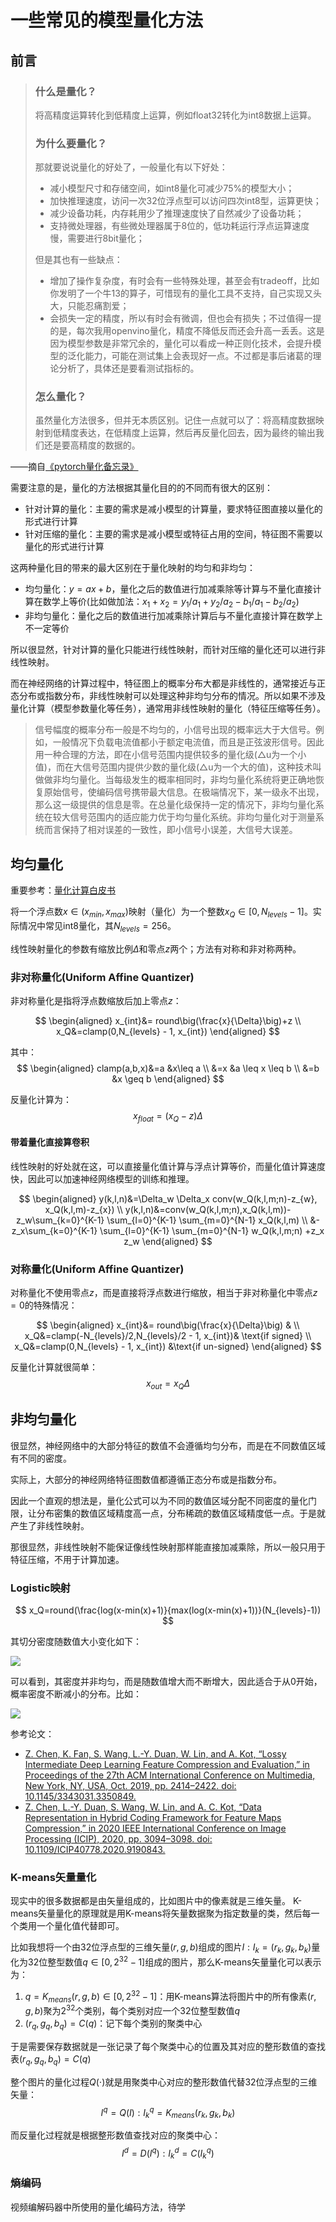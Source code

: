 # 一些常见的模型量化方法

## 前言

>### 什么是量化？
>将高精度运算转化到低精度上运算，例如float32转化为int8数据上运算。
>
>### 为什么要量化？
>那就要说说量化的好处了，一般量化有以下好处：
>* 减小模型尺寸和存储空间，如int8量化可减少75%的模型大小；
>* 加快推理速度，访问一次32位浮点型可以访问四次int8型，运算更快；
>* 减少设备功耗，内存耗用少了推理速度快了自然减少了设备功耗；
>* 支持微处理器，有些微处理器属于8位的，低功耗运行浮点运算速度慢，需要进行8bit量化；
>
>但是其也有一些缺点：
>
>* 增加了操作复杂度，有时会有一些特殊处理，甚至会有tradeoff，比如你发明了一个牛13的算子，可惜现有的量化工具不支持，自己实现又头大，只能忍痛割爱；
>* 会损失一定的精度，所以有时会有微调，但也会有损失；不过值得一提的是，每次我用openvino量化，精度不降低反而还会升高一丢丢。这是因为模型参数是非常冗余的，量化可以看成一种正则化技术，会提升模型的泛化能力，可能在测试集上会表现好一点。不过都是事后诸葛的理论分析了，具体还是要看测试指标的。
>
>### 怎么量化？
>虽然量化方法很多，但并无本质区别。记住一点就可以了：将高精度数据映射到低精度表达，在低精度上运算，然后再反量化回去，因为最终的输出我们还是要高精度的数据的。

——摘自[《pytorch量化备忘录》](https://zhuanlan.zhihu.com/p/269808112)

需要注意的是，量化的方法根据其量化目的的不同而有很大的区别：
* 针对计算的量化：主要的需求是减小模型的计算量，要求特征图直接以量化的形式进行计算
* 针对压缩的量化：主要的需求是减小模型或特征占用的空间，特征图不需要以量化的形式进行计算

这两种量化目的带来的最大区别在于量化映射的均匀和非均匀：
* 均匀量化：$y=ax+b$，量化之后的数值进行加减乘除等计算与不量化直接计算在数学上等价(比如做加法：$x_1+x_2=y_1/a_1+y_2/a_2-b_1/a_1-b_2/a_2$)
* 非均匀量化：量化之后的数值进行加减乘除计算后与不量化直接计算在数学上不一定等价

所以很显然，针对计算的量化只能进行线性映射，而针对压缩的量化还可以进行非线性映射。

而在神经网络的计算过程中，特征图上的概率分布大都是非线性的，通常接近与正态分布或指数分布，非线性映射可以处理这种非均匀分布的情况。所以如果不涉及量化计算（模型参数量化等任务），通常用非线性映射的量化（特征压缩等任务）。

>信号幅度的概率分布一般是不均匀的，小信号出现的概率远大于大信号。例如，一般情况下负载电流值都小于额定电流值，而且是正弦波形信号。因此用一种合理的方法，即在小信号范围内提供较多的量化级(△u为一个小值)，而在大信号范围内提供少数的量化级(△u为一个大的值)，这种技术叫做做非均匀量化。当每级发生的概率相同时，非均匀量化系统将更正确地恢复原始信号，使编码信号携带最大信息。在极端情况下，某一级永不出现，那么这一级提供的信息是零。在总量化级保持一定的情况下，非均匀量化系统在较大信号范围内的适应能力优于均匀量化系统。非均匀量化对于测量系统而言保持了相对误差的一致性，即小信号小误差，大信号大误差。

## 均匀量化

重要参考：[量化计算白皮书](http://arxiv.org/abs/1806.08342)

将一个浮点数$x\in(x_{min},x_{max})$映射（量化）为一个整数$x_{Q}\in[0,N_{levels}-1]$。实际情况中常见int8量化，其$N_{levels}=256$。

线性映射量化的参数有缩放比例$\Delta$和零点$z$两个；方法有对称和非对称两种。

### 非对称量化(Uniform Affine Quantizer)

非对称量化是指将浮点数缩放后加上零点$z$：

$$
\begin{aligned}
    x_{int}&= round\big(\frac{x}{\Delta}\big)+z \\
    x_Q&=clamp(0,N_{levels} - 1, x_{int}) 
\end{aligned}
$$

其中：
$$
\begin{aligned}
    clamp(a,b,x)&=a &x\leq a \\
    &=x &a \leq x \leq b \\
    &=b &x \geq b
\end{aligned}
$$

反量化计算为：
$$x_{float}=(x_Q  - z)\Delta$$

#### 带着量化直接算卷积

线性映射的好处就在这，可以直接量化值计算与浮点计算等价，而量化值计算速度快，因此可以加速神经网络模型的训练和推理。

$$
\begin{aligned}
    y(k,l,n)&=\Delta_w \Delta_x conv(w_Q(k,l,m;n)-z_{w}, x_Q(k,l,m)-z_{x}) \\
    y(k,l,n)&=conv(w_Q(k,l,m;n),x_Q(k,l,m))-z_w\sum_{k=0}^{K-1} \sum_{l=0}^{K-1} \sum_{m=0}^{N-1} x_Q(k,l,m) \\
    &-z_x\sum_{k=0}^{K-1} \sum_{l=0}^{K-1} \sum_{m=0}^{N-1} w_Q(k,l,m;n) +z_x z_w
\end{aligned}
$$

### 对称量化(Uniform Affine Quantizer)

对称量化不使用零点$z$，而是直接将浮点数进行缩放，相当于非对称量化中零点$z=0$的特殊情况：

$$
\begin{aligned}
    x_{int}&= round\big(\frac{x}{\Delta}\big) & \\
    x_Q&=clamp(-N_{levels}/2,N_{levels}/2 - 1, x_{int})& \text{if signed}  \\
    x_Q&=clamp(0,N_{levels} - 1, x_{int}) &\text{if un-signed} 
\end{aligned}
$$

反量化计算就很简单：
$$x_{out}=x_Q\Delta$$

## 非均匀量化

很显然，神经网络中的大部分特征的数值不会遵循均匀分布，而是在不同数值区域有不同的密度。

实际上，大部分的神经网络特征图数值都遵循正态分布或是指数分布。

因此一个直观的想法是，量化公式可以为不同的数值区域分配不同密度的量化门限，让分布密集的数值区域精度高一点，分布稀疏的数值区域精度低一点。于是就产生了非线性映射。

那很显然，非线性映射不能保证像线性映射那样能直接加减乘除，所以一般只用于特征压缩，不用于计算加速。

### Logistic映射

$$
x_Q=round(\frac{log(x-min(x)+1)}{max(log(x-min(x)+1))}(N_{levels}-1))
$$

其切分密度随数值大小变化如下：

![](i/log_quant.png)

可以看到，其密度并非均匀，而是随数值增大而不断增大，因此适合于从0开始，概率密度不断减小的分布。比如：

![](i/quant_density.png)

参考论文：
* [Z. Chen, K. Fan, S. Wang, L.-Y. Duan, W. Lin, and A. Kot, “Lossy Intermediate Deep Learning Feature Compression and Evaluation,” in Proceedings of the 27th ACM International Conference on Multimedia, New York, NY, USA, Oct. 2019, pp. 2414–2422. doi: 10.1145/3343031.3350849.](https://doi.org/10.1145/3343031.3350849)
* [Z. Chen, L.-Y. Duan, S. Wang, W. Lin, and A. C. Kot, “Data Representation in Hybrid Coding Framework for Feature Maps Compression,” in 2020 IEEE International Conference on Image Processing (ICIP), 2020, pp. 3094–3098. doi: 10.1109/ICIP40778.2020.9190843.](https://doi.org/10.1109/ICIP40778.2020.9190843)

### K-means矢量量化

现实中的很多数据都是由矢量组成的，比如图片中的像素就是三维矢量。
K-means矢量量化的原理就是用K-means将矢量数据聚为指定数量的类，然后每一个类用一个量化值代替即可。

比如我想将一个由32位浮点型的三维矢量$(r,g,b)$组成的图片$I:I_{k}=(r_k,g_k,b_k)$量化为32位整型数值$q\in[0,2^{32}-1]$组成的图片，那么K-means矢量量化可以表示为：
1. $q=K_{means}(r,g,b)\in[0,2^{32}-1]$：用K-means算法将图片中的所有像素$(r,g,b)$聚为$2^{32}$个类别，每个类别对应一个32位整型数值$q$
2. $(r_q,g_q,b_q)=C(q)$：记下每个类别的聚类中心

于是需要保存数据就是一张记录了每个聚类中心的位置及其对应的整形数值的查找表$(r_q,g_q,b_q)=C(q)$

整个图片的量化过程$Q(\cdot)$就是用聚类中心对应的整形数值代替32位浮点型的三维矢量：
$$I^{q}=Q(I): I^{q}_k=K_{means}(r_k,g_k,b_k)$$

而反量化过程就是根据整形数值查找对应的聚类中心：
$$I^d=D(I^{q}): I^d_k=C(I^{q}_k)$$

### 熵编码

视频编解码器中所使用的量化编码方法，待学